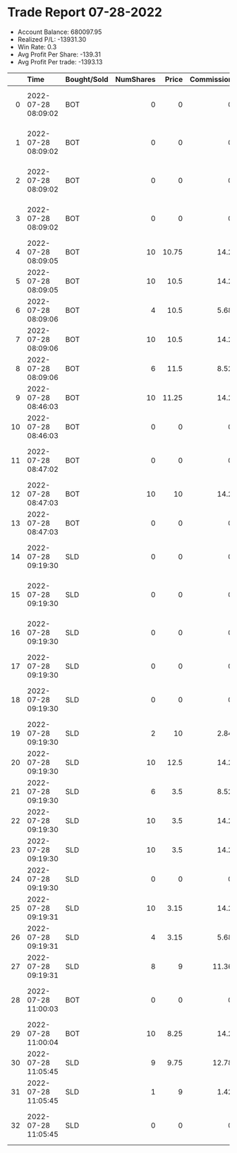 # Trade Report 07-28-2022
- Account Balance: 680097.95
- Realized P/L: -13931.30
- Win Rate: 0.3
- Avg Profit Per Share: -139.31
- Avg Profit Per trade: -1393.13

|    | Time                | Bought/Sold   |   NumShares |   Price |   Commission |   RealizedPL | Name                               |
|---:|:--------------------|:--------------|------------:|--------:|-------------:|-------------:|:-----------------------------------|
|  0 | 2022-07-28 08:09:02 | BOT           |           0 |    0    |         0    |         0    | Short Pointer One (1226)           |
|  1 | 2022-07-28 08:09:02 | BOT           |           0 |    0    |         0    |         0    | Short Shepard 003 (1230 Waffles02) |
|  2 | 2022-07-28 08:09:02 | BOT           |           0 |    0    |         0    |         0    | Short Shepard 006 (1225 Waffles02) |
|  3 | 2022-07-28 08:09:02 | BOT           |           0 |    0    |         0    |         0    | Short Pointer Two (1227)           |
|  4 | 2022-07-28 08:09:05 | BOT           |          10 |   10.75 |        14.2  |         0    | Shares of ES 4030.0P               |
|  5 | 2022-07-28 08:09:05 | BOT           |          10 |   10.5  |        14.2  |         0    | Shares of ES 4030.0P               |
|  6 | 2022-07-28 08:09:06 | BOT           |           4 |   10.5  |         5.68 |         0    | Shares of ES 4030.0P               |
|  7 | 2022-07-28 08:09:06 | BOT           |          10 |   10.5  |        14.2  |         0    | Shares of ES 4030.0P               |
|  8 | 2022-07-28 08:09:06 | BOT           |           6 |   11.5  |         8.52 |         0    | Shares of ES 4030.0P               |
|  9 | 2022-07-28 08:46:03 | BOT           |          10 |   11.25 |        14.2  |         0    | Shares of ES 4055.0P               |
| 10 | 2022-07-28 08:46:03 | BOT           |           0 |    0    |         0    |         0    | Short Bulldog 005                  |
| 11 | 2022-07-28 08:47:02 | BOT           |           0 |    0    |         0    |         0    | Short Pointer One (1226)           |
| 12 | 2022-07-28 08:47:03 | BOT           |          10 |   10    |        14.2  |         0    | Shares of ES 4050.0P               |
| 13 | 2022-07-28 08:47:03 | BOT           |           0 |    0    |         0    |         0    | Short Bulldog 006                  |
| 14 | 2022-07-28 09:19:30 | SLD           |           0 |    0    |         0    |         0    | Short Shepard 003 (1230 Waffles02) |
| 15 | 2022-07-28 09:19:30 | SLD           |           0 |    0    |         0    |         0    | Short Pointer One (1226)           |
| 16 | 2022-07-28 09:19:30 | SLD           |           0 |    0    |         0    |         0    | Short Pointer Two (1227)           |
| 17 | 2022-07-28 09:19:30 | SLD           |           0 |    0    |         0    |         0    | Short Bulldog 005                  |
| 18 | 2022-07-28 09:19:30 | SLD           |           0 |    0    |         0    |         0    | Short Shepard 006 (1225 Waffles02) |
| 19 | 2022-07-28 09:19:30 | SLD           |           2 |   10    |         2.84 |        -5.68 | Shares of ES 4050.0P               |
| 20 | 2022-07-28 09:19:30 | SLD           |          10 |   12.5  |        14.2  |       596.6  | Shares of ES 4055.0P               |
| 21 | 2022-07-28 09:19:30 | SLD           |           6 |    3.5  |         8.52 |     -2180.79 | Shares of ES 4030.0P               |
| 22 | 2022-07-28 09:19:30 | SLD           |          10 |    3.5  |        14.2  |     -3634.65 | Shares of ES 4030.0P               |
| 23 | 2022-07-28 09:19:30 | SLD           |          10 |    3.5  |        14.2  |     -3634.65 | Shares of ES 4030.0P               |
| 24 | 2022-07-28 09:19:30 | SLD           |           0 |    0    |         0    |         0    | Short Bulldog 006                  |
| 25 | 2022-07-28 09:19:31 | SLD           |          10 |    3.15 |        14.2  |     -3809.65 | Shares of ES 4030.0P               |
| 26 | 2022-07-28 09:19:31 | SLD           |           4 |    3.15 |         5.68 |     -1523.86 | Shares of ES 4030.0P               |
| 27 | 2022-07-28 09:19:31 | SLD           |           8 |    9    |        11.36 |      -422.72 | Shares of ES 4050.0P               |
| 28 | 2022-07-28 11:00:03 | BOT           |           0 |    0    |         0    |         0    | Short Pointer One (1226)           |
| 29 | 2022-07-28 11:00:04 | BOT           |          10 |    8.25 |        14.2  |         0    | Shares of ES 4075.0P               |
| 30 | 2022-07-28 11:05:45 | SLD           |           9 |    9.75 |        12.78 |       649.44 | Shares of ES 4075.0P               |
| 31 | 2022-07-28 11:05:45 | SLD           |           1 |    9    |         1.42 |        34.66 | Shares of ES 4075.0P               |
| 32 | 2022-07-28 11:05:45 | SLD           |           0 |    0    |         0    |         0    | Short Pointer One (1226)           |
